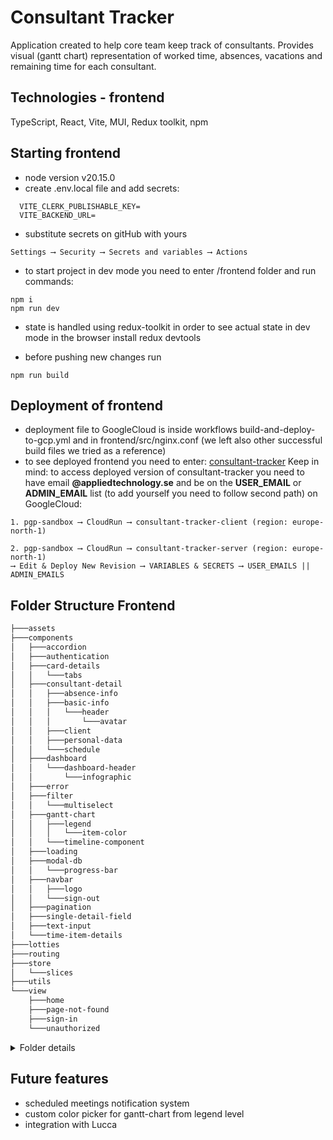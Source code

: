 # Consultant Tracker

Application created to help core team keep track of consultants.
Provides visual (gantt chart) representation of worked time,
absences, vacations and remaining time for each consultant.


## Technologies - frontend

TypeScript, React, Vite, MUI, Redux toolkit, npm

## Starting frontend

- node version v20.15.0
- create .env.local file and add secrets:
```
  VITE_CLERK_PUBLISHABLE_KEY=
  VITE_BACKEND_URL=
```
- substitute secrets on gitHub with yours
```
Settings ⟶ Security ⟶ Secrets and variables ⟶ Actions
```
- to start project in dev mode you need to enter 
 /frontend folder and run commands:
```
npm i
npm run dev
```

- state is handled using redux-toolkit in order to see actual state in dev mode in the browser
install redux devtools

- before pushing new changes run 
```
npm run build
```


## Deployment of frontend

- deployment file to GoogleCloud is inside workflows build-and-deploy-to-gcp.yml and in frontend/src/nginx.conf
(we left also other successful build files we tried as a reference)
- to see deployed frontend you need to enter: [consultant-tracker](https://consultant-tracker-client-735865474111.europe-north1.run.app)
Keep in mind: to access deployed version of consultant-tracker you need to have email 
**@appliedtechnology.se** and be on the **USER_EMAIL** or **ADMIN_EMAIL** list (to add yourself you need to follow second path)
on GoogleCloud:
```
1. pgp-sandbox ⟶ CloudRun ⟶ consultant-tracker-client (region: europe-north-1)

2. pgp-sandbox ⟶ CloudRun ⟶ consultant-tracker-server (region: europe-north-1) 
⟶ Edit & Deploy New Revision ⟶ VARIABLES & SECRETS ⟶ USER_EMAILS || ADMIN_EMAILS

```

## Folder Structure Frontend
```bash
├───assets
├───components
│   ├───accordion
│   ├───authentication
│   ├───card-details
│   │   └───tabs
│   ├───consultant-detail
│   │   ├───absence-info
│   │   ├───basic-info
│   │   │   └───header
│   │   │       └───avatar
│   │   ├───client
│   │   ├───personal-data
│   │   └───schedule
│   ├───dashboard
│   │   └───dashboard-header
│   │       └───infographic
│   ├───error
│   ├───filter
│   │   └───multiselect
│   ├───gantt-chart
│   │   ├───legend
│   │   │   └───item-color
│   │   └───timeline-component
│   ├───loading
│   ├───modal-db
│   │   └───progress-bar
│   ├───navbar
│   │   ├───logo
│   │   └───sign-out
│   ├───pagination
│   ├───single-detail-field
│   ├───text-input
│   └───time-item-details
├───lotties
├───routing
├───store
│   └───slices
├───utils
└───view
    ├───home
    ├───page-not-found
    ├───sign-in
    └───unauthorized

```
<details><summary>Folder details</summary>

> assets - includes images for error pages (404, 401, 403) </br>

> accordion - component used for legend above gantt-chart

> authentication - component includes logic for Clerk authentication, sets user (needed for correct display of infographics) and provides jwt token. 
> Original token did not include email. In order to include it in Clerk go to dashboard/consultant-tracker/configure ⟶ 
> we created our own JWT template with lifetime of 900 seconds and additional email_address claim. 
> Name of our template is included in constants.ts. 
> Needs to be set and adjusted accordingly for new Clerks account.
> Token is sent to backend and grants access to user if email extracted from token is included in 
> secret variable 'PT_EMAILS'.

> card-details - component implemented from MUI, appears below gantt-chart when clicking consultants name or time item. 
> Currently displays 4 tabs that are defined in constants.ts (can be expanded if needed).

> dashboard - main component that includes all other parts of the page. 
> Includes infographics component that represents numerical statistics for PT. 
> If logged in person does not have any consultants, only two infographics are shown.

> error - component used for displaying errors.

> filter - component visible between infographics and gantt chart. 
> Offers 3 different options to filter: by consultants name, multiple responsiblePTs and multiple clients. 
> Option to clear filters and include people in PGP. Data for PGP on gantt chart are not as accurate 
> due to registering only certain activity.

> gantt-chart - component based on react-calendar-timeline library(lack of different alternatives) 
> library is not supported anymore therefore while installing dependencies might appear alert about vulnerabilities.
> Full documentation regarding library can be found [here](https://github.com/namespace-ee/react-calendar-timeline).
> Item renderers and group renderers have been implemented in order to customize style and functionality of elements.
> (Salt has currently 4 consultants from Norway) method responsible is used in utils.ts ⟶ verticalLineClassNamesForTime
> Gantt-chart has 4 different views monthly, weekly, daily, hourly. Change can be obtained by clicking two top 
> bars indicating period of time. 
> Weekly view shows additional vertical indicators for weekends and redDays (Sweden and Norway).

> loading - component displayed during fetching of data it implements animation from lotties(details below)

> modal-db - component created for admin button that populated db, it prevents 
> from accidental clicking and displays integral component progress bar.
> Modal cannot be exited until process is successful or ends with error.
> Designed that way to not interrupt with accidental clicking.

> navbar - contains salt logo originally application was supposed to have subpages 
> and click on logo was redirecting to home page. 
> Application was developed using next.js however we migrated to vite 
> and decided to make intuitive interface and easy to use for end user. 

> pagination - component displayed in order to show amount of records provides by default 5 
> results per page but offers also 10 and 25, can be easily adjusted by adding value of choice to rowsPerPageOptions.

> single-detail-field

> consultant-details - component is connected to card-details as it holds content of the tabs.

> lotties - includes json cat animation implemented in <Loading /> component.

> store - state is managed using redux toolkit. Keep in mind: in few cases related to 
> react-calendar-timeline we were forces to use type any. It should be adjusted in the future if possible. 
> It took really long time to try to fix it in order to build project. Unfortunately the resul was unsuccessful.

> utils- contains colors for gantt chart and mapping for groups and time items for gantt-chart as well as 
> previously mentioned method to distinct redDays and weekends.

> Instruction how we implemented it can be found
> [here](https://lottiefiles.com/blog/working-with-lottie-animations/how-to-use-lottie-in-react-app/)


</details>


## Future features

- scheduled meetings notification system
- custom color picker for gantt-chart from legend level
- integration with Lucca




